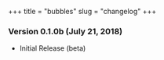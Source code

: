 +++
title = "bubbles"
slug = "changelog"
+++

### Version 0.1.0b (July 21, 2018)

- Initial Release (beta)

